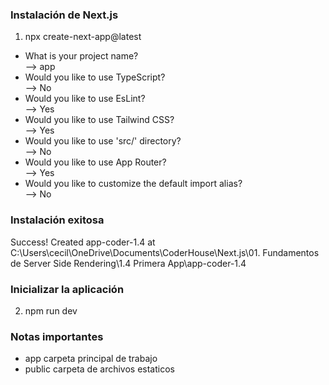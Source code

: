 ### Instalación de Next.js
1. npx create-next-app@latest

- What is your project name?                                
    --> app 
- Would you like to use TypeScript?                         
    --> No
- Would you like to use EsLint?                             
    --> Yes
- Would you like to use Tailwind CSS?                       
    --> Yes
- Would you like to use 'src/' directory?                   
    --> No
- Would you like to use App Router?                         
    --> Yes
- Would you like to customize the default import alias?     
    --> No

### Instalación exitosa
Success! Created app-coder-1.4 at C:\Users\cecil\OneDrive\Documents\CoderHouse\Next.js\01. Fundamentos de Server Side Rendering\1.4 Primera App\app-coder-1.4

### Inicializar la aplicación
2. npm run dev 

### Notas importantes
- app carpeta principal de trabajo
- public carpeta de archivos estaticos